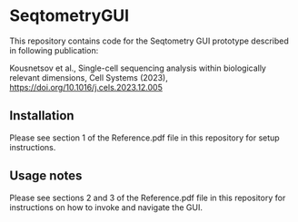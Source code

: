 # SeqtometryGUI
This repository contains code for the Seqtometry GUI prototype described in following publication:

Kousnetsov et al., Single-cell sequencing analysis within biologically relevant dimensions, Cell Systems (2023), https://doi.org/10.1016/j.cels.2023.12.005

## Installation
Please see section 1 of the Reference.pdf file in this repository for setup instructions.

## Usage notes
Please see sections 2 and 3 of the Reference.pdf file in this repository for instructions on how to invoke and navigate the GUI.
